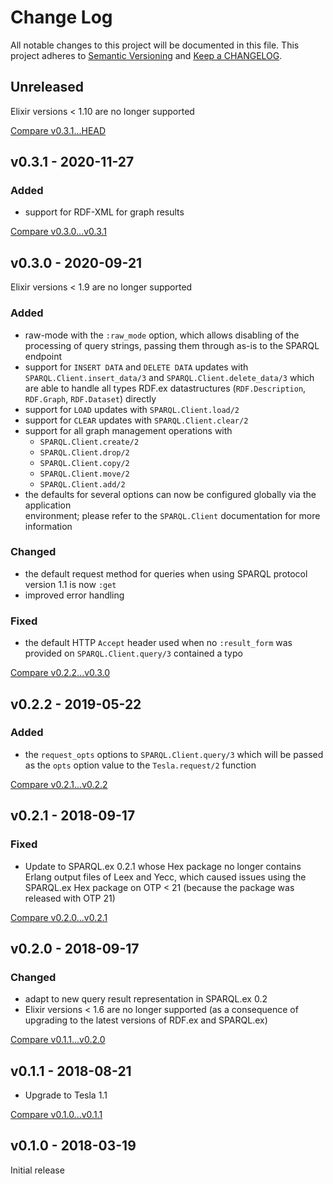 # Change Log

All notable changes to this project will be documented in this file.
This project adheres to [Semantic Versioning](http://semver.org/) and
[Keep a CHANGELOG](http://keepachangelog.com).


## Unreleased

Elixir versions < 1.10 are no longer supported

[Compare v0.3.1...HEAD](https://github.com/rdf-elixir/sparql_client/compare/v0.3.1...HEAD)



## v0.3.1 - 2020-11-27

### Added

- support for RDF-XML for graph results 

[Compare v0.3.0...v0.3.1](https://github.com/rdf-elixir/sparql_client/compare/v0.3.0...v0.3.1)



## v0.3.0 - 2020-09-21

Elixir versions < 1.9 are no longer supported

### Added

- raw-mode with the `:raw_mode` option, which allows disabling of the processing of query strings, 
  passing them through as-is to the SPARQL endpoint
- support for `INSERT DATA` and `DELETE DATA` updates with `SPARQL.Client.insert_data/3` and 
  `SPARQL.Client.delete_data/3` which are able to handle all types RDF.ex datastructures 
  (`RDF.Description`, `RDF.Graph`, `RDF.Dataset`) directly 
- support for `LOAD` updates with `SPARQL.Client.load/2` 
- support for `CLEAR` updates with `SPARQL.Client.clear/2` 
- support for all graph management operations with 
  - `SPARQL.Client.create/2` 
  - `SPARQL.Client.drop/2` 
  - `SPARQL.Client.copy/2` 
  - `SPARQL.Client.move/2` 
  - `SPARQL.Client.add/2` 
- the defaults for several options can now be configured globally via the application  
  environment; please refer to the `SPARQL.Client` documentation for more information

### Changed

- the default request method for queries when using SPARQL protocol version 1.1 is now `:get`
- improved error handling

### Fixed

- the default HTTP `Accept` header used when no `:result_form` was provided on 
  `SPARQL.Client.query/3` contained a typo


[Compare v0.2.2...v0.3.0](https://github.com/rdf-elixir/sparql_client/compare/v0.2.2...v0.3.0)



## v0.2.2 - 2019-05-22

### Added

- the `request_opts` options to `SPARQL.Client.query/3` which will be passed as 
 the `opts` option value to the `Tesla.request/2` function

[Compare v0.2.1...v0.2.2](https://github.com/rdf-elixir/sparql_client/compare/v0.2.1...v0.2.2)



## v0.2.1 - 2018-09-17

### Fixed

- Update to SPARQL.ex 0.2.1 whose Hex package no longer contains Erlang output
  files of Leex and Yecc, which caused issues using the SPARQL.ex Hex package on
  OTP < 21 (because the package was released with OTP 21)

[Compare v0.2.0...v0.2.1](https://github.com/rdf-elixir/sparql_client/compare/v0.2.0...v0.2.1)



## v0.2.0 - 2018-09-17

### Changed

- adapt to new query result representation in SPARQL.ex 0.2
- Elixir versions < 1.6 are no longer supported (as a consequence of upgrading
  to the latest versions of RDF.ex and SPARQL.ex)


[Compare v0.1.1...v0.2.0](https://github.com/rdf-elixir/sparql_client/compare/v0.1.1...v0.2.0)


## v0.1.1 - 2018-08-21

- Upgrade to Tesla 1.1

[Compare v0.1.0...v0.1.1](https://github.com/rdf-elixir/sparql_client/compare/v0.1.0...v0.1.1)



## v0.1.0 - 2018-03-19

Initial release
